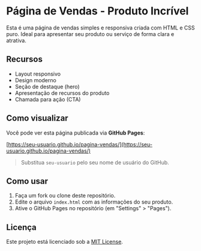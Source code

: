 # Página de Vendas - Produto Incrível

Esta é uma página de vendas simples e responsiva criada com HTML e CSS puro. Ideal para apresentar seu produto ou serviço de forma clara e atrativa.

## Recursos

- Layout responsivo
- Design moderno
- Seção de destaque (hero)
- Apresentação de recursos do produto
- Chamada para ação (CTA)

## Como visualizar

Você pode ver esta página publicada via **GitHub Pages**:

[https://seu-usuario.github.io/pagina-vendas/](https://seu-usuario.github.io/pagina-vendas/)

> Substitua `seu-usuario` pelo seu nome de usuário do GitHub.

## Como usar

1. Faça um fork ou clone deste repositório.
2. Edite o arquivo `index.html` com as informações do seu produto.
3. Ative o GitHub Pages no repositório (em "Settings" > "Pages").

## Licença

Este projeto está licenciado sob a [MIT License](LICENSE).
